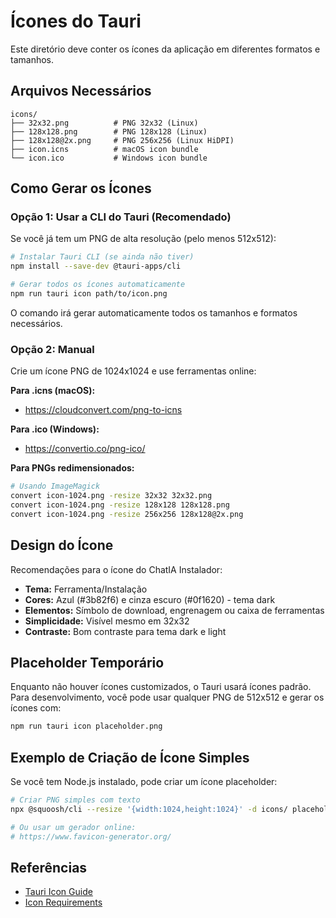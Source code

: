# Ícones do Tauri

Este diretório deve conter os ícones da aplicação em diferentes formatos e tamanhos.

## Arquivos Necessários

```
icons/
├── 32x32.png          # PNG 32x32 (Linux)
├── 128x128.png        # PNG 128x128 (Linux)
├── 128x128@2x.png     # PNG 256x256 (Linux HiDPI)
├── icon.icns          # macOS icon bundle
└── icon.ico           # Windows icon bundle
```

## Como Gerar os Ícones

### Opção 1: Usar a CLI do Tauri (Recomendado)

Se você já tem um PNG de alta resolução (pelo menos 512x512):

```bash
# Instalar Tauri CLI (se ainda não tiver)
npm install --save-dev @tauri-apps/cli

# Gerar todos os ícones automaticamente
npm run tauri icon path/to/icon.png
```

O comando irá gerar automaticamente todos os tamanhos e formatos necessários.

### Opção 2: Manual

Crie um ícone PNG de 1024x1024 e use ferramentas online:

**Para .icns (macOS):**
- https://cloudconvert.com/png-to-icns

**Para .ico (Windows):**
- https://convertio.co/png-ico/

**Para PNGs redimensionados:**
```bash
# Usando ImageMagick
convert icon-1024.png -resize 32x32 32x32.png
convert icon-1024.png -resize 128x128 128x128.png
convert icon-1024.png -resize 256x256 128x128@2x.png
```

## Design do Ícone

Recomendações para o ícone do ChatIA Instalador:

- **Tema:** Ferramenta/Instalação
- **Cores:** Azul (#3b82f6) e cinza escuro (#0f1620) - tema dark
- **Elementos:** Símbolo de download, engrenagem ou caixa de ferramentas
- **Simplicidade:** Visível mesmo em 32x32
- **Contraste:** Bom contraste para tema dark e light

## Placeholder Temporário

Enquanto não houver ícones customizados, o Tauri usará ícones padrão. Para desenvolvimento, você pode usar qualquer PNG de 512x512 e gerar os ícones com:

```bash
npm run tauri icon placeholder.png
```

## Exemplo de Criação de Ícone Simples

Se você tem Node.js instalado, pode criar um ícone placeholder:

```bash
# Criar PNG simples com texto
npx @squoosh/cli --resize '{width:1024,height:1024}' -d icons/ placeholder.png

# Ou usar um gerador online:
# https://www.favicon-generator.org/
```

## Referências

- [Tauri Icon Guide](https://tauri.app/v1/guides/features/icons)
- [Icon Requirements](https://tauri.app/v1/api/config#tauri.bundle.icon)

